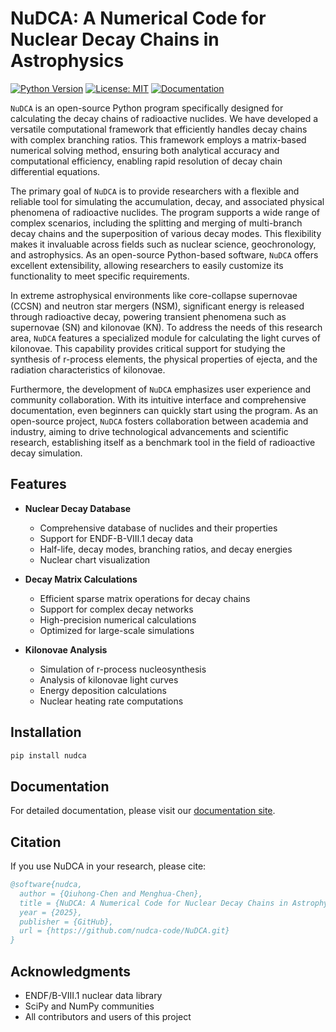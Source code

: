 # NuDCA: A Numerical Code for Nuclear Decay Chains in Astrophysics

[![Python Version](https://img.shields.io/badge/python-3.8%2B-blue)](https://www.python.org/downloads/)
[![License: MIT](https://img.shields.io/badge/License-MIT-yellow.svg)](https://opensource.org/licenses/MIT)
[![Documentation](https://img.shields.io/badge/docs-latest-brightgreen)](https://nudca-code.github.io/nudca.github.io/)

`NuDCA` is an open-source Python program specifically designed for calculating the decay chains of radioactive nuclides. We have developed a versatile computational framework that efficiently handles decay chains with complex branching ratios. This framework employs a matrix-based numerical solving method, ensuring both analytical accuracy and computational efficiency, enabling rapid resolution of decay chain differential equations.

The primary goal of `NuDCA` is to provide researchers with a flexible and reliable tool for simulating the accumulation, decay, and associated physical phenomena of radioactive nuclides. The program supports a wide range of complex scenarios, including the splitting and merging of multi-branch decay chains and the superposition of various decay modes. This flexibility makes it invaluable across fields such as nuclear science, geochronology, and astrophysics. As an open-source Python-based software, `NuDCA` offers excellent extensibility, allowing researchers to easily customize its functionality to meet specific requirements.

In extreme astrophysical environments like core-collapse supernovae (CCSN) and neutron star mergers (NSM), significant energy is released through radioactive decay, powering transient phenomena such as supernovae (SN) and kilonovae (KN). To address the needs of this research area, `NuDCA` features a specialized module for calculating the light curves of kilonovae. This capability provides critical support for studying the synthesis of r-process elements, the physical properties of ejecta, and the radiation characteristics of kilonovae.

Furthermore, the development of `NuDCA` emphasizes user experience and community collaboration. With its intuitive interface and comprehensive documentation, even beginners can quickly start using the program. As an open-source project, `NuDCA` fosters collaboration between academia and industry, aiming to drive technological advancements and scientific research, establishing itself as a benchmark tool in the field of radioactive decay simulation.

## Features

- **Nuclear Decay Database**
  - Comprehensive database of nuclides and their properties
  - Support for ENDF-B-VIII.1 decay data
  - Half-life, decay modes, branching ratios, and decay energies
  - Nuclear chart visualization

- **Decay Matrix Calculations**
  - Efficient sparse matrix operations for decay chains
  - Support for complex decay networks
  - High-precision numerical calculations
  - Optimized for large-scale simulations

- **Kilonovae Analysis**
  - Simulation of r-process nucleosynthesis
  - Analysis of kilonovae light curves
  - Energy deposition calculations
  - Nuclear heating rate computations

## Installation

```bash
pip install nudca
```

## Documentation

For detailed documentation, please visit our [documentation site](https://nudca-code.github.io/nudca.github.io/).



## Citation

If you use NuDCA in your research, please cite:

```bibtex
@software{nudca,
  author = {Qiuhong-Chen and Menghua-Chen},
  title = {NuDCA: A Numerical Code for Nuclear Decay Chains in Astrophysics},
  year = {2025},
  publisher = {GitHub},
  url = {https://github.com/nudca-code/NuDCA.git}
}
```

## Acknowledgments

- ENDF/B-VIII.1 nuclear data library
- SciPy and NumPy communities
- All contributors and users of this project
